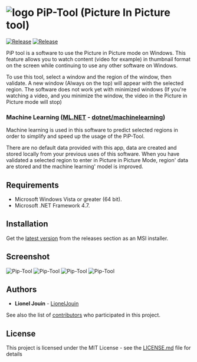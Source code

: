 # ![logo][] PiP-Tool (Picture In Picture tool)

[![Release](https://img.shields.io/github/release/LionelJouin/PiP-Tool.svg)](https://github.com/LionelJouin/PiP-Tool/releases)
[![Release](https://img.shields.io/azure-devops/build/lioneljouin/PiP-Tool/3.svg)](https://lioneljouin.visualstudio.com/PiP-Tool)

[logo]: https://i.imgur.com/SMaB1GI.png

PiP tool is a software to use the Picture in Picture mode on Windows. This feature allows you to watch content (video for example) in thumbnail format on the screen while continuing to use any other software on Windows.

To use this tool, select a window and the region of the window, then validate. A new window (Always on the top) will appear with the selected region. The software does not work yet with minimized windows (If you're watching a video, and you minimize the window, the video in the Picture in Picture mode will stop)

### Machine Learning ([ML.NET](https://www.microsoft.com/net/learn/apps/machine-learning-and-ai/ml-dotnet) - [dotnet/machinelearning](https://github.com/dotnet/machinelearning))

Machine learning is used in this software to predict selected regions in order to simplify and speed up the usage of the PiP-Tool. 

There are no default data provided with this app, data are created and stored locally from your previous uses of this software. When you have validated a selected region to enter in Picture in Picture Mode, region' data are stored and the machine learning' model is improved.

## Requirements

* Microsoft Windows Vista or greater (64 bit).
* Microsoft .NET Framework 4.7.

## Installation

Get the [latest version](https://github.com/LionelJouin/PiP-Tool/releases) from the releases section as an MSI installer.

## Screenshot
  
![Pip-Tool](https://i.imgur.com/h53u77B.png)
![Pip-Tool](https://i.imgur.com/Uyth2KG.png)
![Pip-Tool](https://i.imgur.com/wReFIh7.png)
![Pip-Tool](https://i.imgur.com/X5Udm8L.gif)

## Authors

* **Lionel Jouin** - [LionelJouin](https://github.com/LionelJouin)  

See also the list of [contributors](https://github.com/LionelJouin/PiP-Tool/graphs/contributors) who participated in this project.

## License

This project is licensed under the MIT License - see the [LICENSE.md](LICENSE.md) file for details
